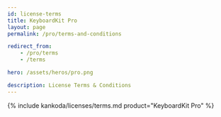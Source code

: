 ```yaml
---
id: license-terms
title: KeyboardKit Pro
layout: page
permalink: /pro/terms-and-conditions

redirect_from: 
    - /pro/terms
    - /terms

hero: /assets/heros/pro.png

description: License Terms & Conditions
---
```


{% include kankoda/licenses/terms.md product="KeyboardKit Pro" %}